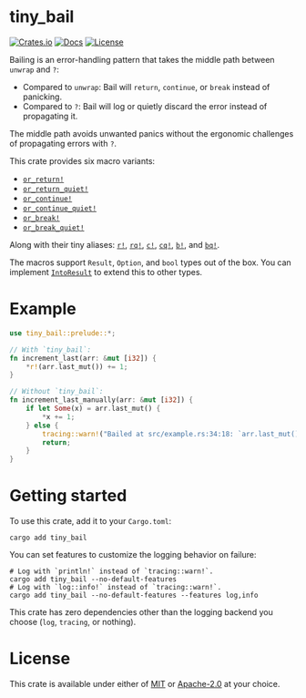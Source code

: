 # tiny_bail

[![Crates.io](https://img.shields.io/crates/v/tiny_bail.svg?style=for-the-badge)](https://crates.io/crates/tiny_bail)
[![Docs](https://img.shields.io/docsrs/tiny_bail/latest?style=for-the-badge)](https://docs.rs/tiny_bail/latest/tiny_bail/)
[![License](https://img.shields.io/badge/license-MIT%2FApache-blue.svg?style=for-the-badge)](https://github.com/benfrankel/tiny_bail)

Bailing is an error-handling pattern that takes the middle path between `unwrap` and `?`:
- Compared to `unwrap`: Bail will `return`, `continue`, or `break` instead of panicking.
- Compared to `?`: Bail will log or quietly discard the error instead of propagating it.

The middle path avoids unwanted panics without the ergonomic challenges of propagating errors with `?`.

This crate provides six macro variants:
- [`or_return!`](https://docs.rs/tiny_bail/latest/tiny_bail/macro.or_return.html)
- [`or_return_quiet!`](https://docs.rs/tiny_bail/latest/tiny_bail/macro.or_return_quiet.html)
- [`or_continue!`](https://docs.rs/tiny_bail/latest/tiny_bail/macro.or_continue.html)
- [`or_continue_quiet!`](https://docs.rs/tiny_bail/latest/tiny_bail/macro.or_continue_quiet.html)
- [`or_break!`](https://docs.rs/tiny_bail/latest/tiny_bail/macro.or_break.html)
- [`or_break_quiet!`](https://docs.rs/tiny_bail/latest/tiny_bail/macro.or_break_quiet.html)

Along with their tiny aliases:
[`r!`](https://docs.rs/tiny_bail/latest/tiny_bail/macro.r.html),
[`rq!`](https://docs.rs/tiny_bail/latest/tiny_bail/macro.rq.html),
[`c!`](https://docs.rs/tiny_bail/latest/tiny_bail/macro.c.html),
[`cq!`](https://docs.rs/tiny_bail/latest/tiny_bail/macro.cq.html),
[`b!`](https://docs.rs/tiny_bail/latest/tiny_bail/macro.b.html), and
[`bq!`](https://docs.rs/tiny_bail/latest/tiny_bail/macro.bq.html).

The macros support `Result`, `Option`, and `bool` types out of the box. You can implement
[`IntoResult`](https://docs.rs/tiny_bail/latest/tiny_bail/trait.IntoResult.html) to extend this to other types.

# Example

```rust
use tiny_bail::prelude::*;

// With `tiny_bail`:
fn increment_last(arr: &mut [i32]) {
    *r!(arr.last_mut()) += 1;
}

// Without `tiny_bail`:
fn increment_last_manually(arr: &mut [i32]) {
    if let Some(x) = arr.last_mut() {
        *x += 1;
    } else {
        tracing::warn!("Bailed at src/example.rs:34:18: `arr.last_mut()` is `None`");
        return;
    }
}
```

# Getting started

To use this crate, add it to your `Cargo.toml`:

```shell
cargo add tiny_bail
```

You can set features to customize the logging behavior on failure:

```shell
# Log with `println!` instead of `tracing::warn!`.
cargo add tiny_bail --no-default-features
# Log with `log::info!` instead of `tracing::warn!`.
cargo add tiny_bail --no-default-features --features log,info
```

This crate has zero dependencies other than the logging backend you choose (`log`, `tracing`, or nothing).

# License

This crate is available under either of [MIT](LICENSE-MIT) or [Apache-2.0](LICENSE-Apache-2.0) at your choice.
